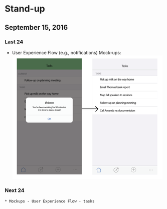 # Stand-up
## September 15, 2016

### Last 24 
   * User Experience Flow (e.g., notifications) Mock-ups: ![Navigation](../img/experience-flow-navigation.png)

### Next 24 
    * Mockups - User Experience Flow - tasks
    
     